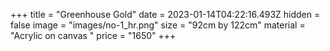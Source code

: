+++
title = "Greenhouse Gold"
date = 2023-01-14T04:22:16.493Z
hidden = false
image = "images/no-1_hr.png"
size = "92cm by 122cm"
material = "Acrylic on canvas "
price = "1650"
+++
